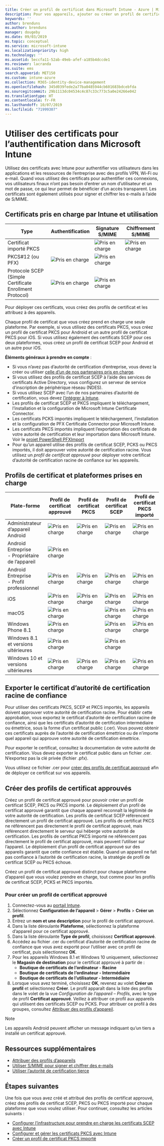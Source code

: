 ```yaml
---
title: Créer un profil de certificat dans Microsoft Intune - Azure | Microsoft Docs
description: Pour vos appareils, ajouter ou créer un profil de certificat en configurant un environnement de certificat SCEP ou PKCS, exporter le certificat public, créer le profil dans le portail Azure, puis affecter SCEP ou PKCS aux profils de certificat dans Microsoft Intune dans le portail Azure
keywords: ''
author: brenduns
ms.author: brenduns
manager: dougeby
ms.date: 09/03/2019
ms.topic: conceptual
ms.service: microsoft-intune
ms.localizationpriority: high
ms.technology: ''
ms.assetid: 5eccfa11-52ab-49eb-afef-a185b4dccde1
ms.reviewer: lacranda
ms.suite: ems
search.appverid: MET150
ms.custom: intune-azure
ms.collection: M365-identity-device-management
ms.openlocfilehash: 345d039fede2a77ba0485944cb601683bdcebfda
ms.sourcegitcommit: 29b1113dc04534c4c87c33c773c5a0e24266e042
ms.translationtype: HT
ms.contentlocale: fr-FR
ms.lasthandoff: 10/07/2019
ms.locfileid: "71999307"
---
```

# <a name="use-certificates-for-authentication-in-microsoft-intune"></a>Utiliser des certificats pour l’authentification dans Microsoft Intune  

Utilisez des certificats avec Intune pour authentifier vos utilisateurs dans les applications et les ressources de l’entreprise avec des profils VPN, Wi-Fi ou e-mail. Quand vous utilisez des certificats pour authentifier ces connexions, vos utilisateurs finaux n’ont pas besoin d’entrer un nom d’utilisateur et un mot de passe, ce qui leur permet de bénéficier d’un accès transparent. Les certificats sont également utilisés pour signer et chiffrer les e-mails à l’aide de S/MIME.

## <a name="intune-supported-certificates-and-usage"></a>Certificats pris en charge par Intune et utilisation
| Type              | Authentification | Signature S/MIME | Chiffrement S/MIME  |
|--|--|--|--|
| Certificat importé PKCS |  | ![Pris en charge](./media/certificates-configure/green-check.png) | ![Pris en charge](./media/certificates-configure/green-check.png)|
| PKCS#12 (ou PFX)    | ![Pris en charge](./media/certificates-configure/green-check.png) | ![Pris en charge](./media/certificates-configure/green-check.png) |  |
| Protocole SCEP (Simple Certificate Enrollment Protocol)  | ![Pris en charge](./media/certificates-configure/green-check.png) | ![Pris en charge](./media/certificates-configure/green-check.png) | |

Pour déployer ces certificats, vous créez des profils de certificat et les attribuez à des appareils.  

Chaque profil de certificat que vous créez prend en charge une seule plateforme. Par exemple, si vous utilisez des certificats PKCS, vous créez un profil de certificat PKCS pour Android et un autre profil de certificat PKCS pour iOS. Si vous utilisez également des certificats SCEP pour ces deux plateformes, vous créez un profil de certificat SCEP pour Android et un autre pour iOS.  

**Éléments généraux à prendre en compte** :  
- Si vous n’avez pas d’autorité de certification d’entreprise, vous devez la créer ou utiliser [celle d’un de nos partenaires pris en charge](certificate-authority-add-scep-overview.md#third-party-certification-authority-partners).
- Si vous utilisez des profils de certificat SCEP à l’aide des services de certificats Active Directory, vous configurez un serveur de service d’inscription de périphérique réseau (NDES).
- Si vous utilisez SCEP avec l’un de nos partenaires d’autorité de certification, vous devez [l’intégrer à Intune](certificate-authority-add-scep-overview.md#set-up-third-party-ca-integration).
- Les profils de certificat SCEP et PKCS impliquent le téléchargement, l’installation et la configuration de Microsoft Intune Certificate Connector. 
- Les certificats PCKS importés impliquent le téléchargement, l’installation et la configuration de PFX Certificate Connector pour Microsoft Intune.
- Les certificats PKCS importés impliquent l’exportation des certificats de votre autorité de certification et leur importation dans Microsoft Intune. Voir le [projet PowerShell PFXImport](https://github.com/Microsoft/Intune-Resource-Access/tree/develop/src/PFXImportPowershell)
- Pour qu’un appareil utilise des profils de certificat SCEP, PCKS ou PKCS importés, il doit approuver votre autorité de certification racine. Vous utilisez un *profil de certificat approuvé* pour déployer votre certificat d’autorité de certification racine de confiance sur les appareils.  

## <a name="supported-platforms-and-certificate-profiles"></a>Profils de certificat et plateformes prises en charge  
| Plate-forme              | Profil de certificat approuvé | Profil de certificat PKCS | Profil de certificat SCEP | Profil de certificat PKCS importé  |
|--|--|--|--|---|
| Administrateur d’appareil Android | ![Pris en charge](./media/certificates-configure/green-check.png) | ![Pris en charge](./media/certificates-configure/green-check.png) | ![Pris en charge](./media/certificates-configure/green-check.png)|  ![Pris en charge](./media/certificates-configure/green-check.png) |
| Android Entreprise <br> - Propriétaire de l’appareil   | ![Pris en charge](./media/certificates-configure/green-check.png) |   |  |   |
| Android Entreprise <br> - Profil professionnel    | ![Pris en charge](./media/certificates-configure/green-check.png) | ![Pris en charge](./media/certificates-configure/green-check.png) | ![Pris en charge](./media/certificates-configure/green-check.png) | ![Pris en charge](./media/certificates-configure/green-check.png) |
| iOS                   | ![Pris en charge](./media/certificates-configure/green-check.png) | ![Pris en charge](./media/certificates-configure/green-check.png) | ![Pris en charge](./media/certificates-configure/green-check.png) | ![Pris en charge](./media/certificates-configure/green-check.png) |
| macOS                 | ![Pris en charge](./media/certificates-configure/green-check.png) |   |![Pris en charge](./media/certificates-configure/green-check.png)|![Pris en charge](./media/certificates-configure/green-check.png)|
| Windows Phone 8.1     |![Pris en charge](./media/certificates-configure/green-check.png)  |  | ![Pris en charge](./media/certificates-configure/green-check.png)| ![Pris en charge](./media/certificates-configure/green-check.png) |
| Windows 8.1 et versions ultérieures |![Pris en charge](./media/certificates-configure/green-check.png)  |  |![Pris en charge](./media/certificates-configure/green-check.png) |   |
| Windows 10 et versions ultérieures  | ![Pris en charge](./media/certificates-configure/green-check.png) | ![Pris en charge](./media/certificates-configure/green-check.png) | ![Pris en charge](./media/certificates-configure/green-check.png) | ![Pris en charge](./media/certificates-configure/green-check.png) |

## <a name="export-the-trusted-root-ca-certificate"></a>Exporter le certificat d’autorité de certification racine de confiance  
Pour utiliser des certificats PKCS, SCEP et PKCS importés, les appareils doivent approuver votre autorité de certification racine. Pour établir cette approbation, vous exportez le certificat d’autorité de certification racine de confiance, ainsi que les certificats d’autorité de certification intermédiaire ou émettrice, sous la forme d’un certificat public (.cer). Vous pouvez obtenir ces certificats auprès de l’autorité de certification émettrice ou de n’importe quel appareil qui approuve votre autorité de certification émettrice.  

Pour exporter le certificat, consultez la documentation de votre autorité de certification. Vous devez exporter le certificat public dans un fichier .cer.  N’exportez pas la clé privée (fichier .pfx).  

Vous utilisez ce fichier .cer pour [créer des profils de certificat approuvé](#create-trusted-certificate-profiles) afin de déployer ce certificat sur vos appareils.  

## <a name="create-trusted-certificate-profiles"></a>Créer des profils de certificat approuvés  
Créez un profil de certificat approuvé pour pouvoir créer un profil de certificat SCEP, PKCS ou PKCS importé. Le déploiement d’un profil de certificat approuvé garantit que chaque appareil reconnaît la légitimité de votre autorité de certification. Les profils de certificat SCEP référencent directement un profil de certificat approuvé. Les profils de certificat PKCS ne référencent pas directement le profil de certificat approuvé, mais référencent directement le serveur qui héberge votre autorité de certification. Les profils de certificat PKCS importé ne référencent pas directement le profil de certificat approuvé, mais peuvent l’utiliser sur l’appareil. Le déploiement d’un profil de certificat approuvé sur des appareils garantit que cette confiance est établie. Quand un appareil ne fait pas confiance à l’autorité de certification racine, la stratégie de profil de certificat SCEP ou PKCS échoue.  

Créez un profil de certificat approuvé distinct pour chaque plateforme d’appareil que vous voulez prendre en charge, tout comme pour les profils de certificat SCEP, PCKS et PKCS importés.  


### <a name="to-create-a-trusted-certificate-profile"></a>Pour créer un profil de certificat approuvé  

1. Connectez-vous au [portail Intune](https://aka.ms/intuneportal).  
2. Sélectionnez **Configuration de l’appareil** > **Gérer** > **Profils** > **Créer un profil**.  
3. Entrez un **nom et une description** pour le profil de certificat approuvé.  
4. Dans la liste déroulante **Plateforme**, sélectionnez la plateforme d’appareil pour ce certificat approuvé.  
5. Dans la liste déroulante **Type de profil**, choisissez **Certificat approuvé**.  
6. Accédez au fichier .cer du certificat d’autorité de certification racine de confiance que vous avez exporté pour l’utiliser avec ce profil de certificat, puis sélectionnez **OK**.  
7. Pour les appareils Windows 8.1 et Windows 10 uniquement, sélectionnez le **Magasin de destination** pour le certificat approuvé à partir de :  
   - **Boutique de certificats de l’ordinateur - Racine**
   - **Boutique de certificats de l’ordinateur - Intermédiaire**
   - **Boutique de certificats de l’utilisateur - Intermédiaire**
8. Lorsque vous avez terminé, choisissez **OK**, revenez au volet **Créer un profil** et sélectionnez **Créer**.
Le profil apparaît dans la liste des profils dans le volet de la vue *Configuration de l’appareil – Profils*, avec le type de profil **Certificat approuvé**.  Veillez à attribuer ce profil aux appareils qui utilisent des certificats SCEP ou PCKS. Pour attribuer ce profil à des groupes, consultez [Attribuer des profils d’appareil](../configuration/device-profile-assign.md).

> [!NOTE]  
> Les appareils Android peuvent afficher un message indiquant qu’un tiers a installé un certificat approuvé.  

## <a name="additional-resources"></a>Ressources supplémentaires  
- [Attribuer des profils d’appareils](../configuration/device-profile-assign.md)  
- [Utiliser S/MIME pour signer et chiffrer des e-mails](certificates-s-mime-encryption-sign.md)  
- [Utiliser l’autorité de certification tierce](certificate-authority-add-scep-overview.md)  

## <a name="next-steps"></a>Étapes suivantes  
Une fois que vous avez créé et attribué des profils de certificat approuvé, créez des profils de certificat SCEP, PKCS ou PKCS importé pour chaque plateforme que vous voulez utiliser. Pour continuer, consultez les articles suivants :  
- [Configurer l’infrastructure pour prendre en charge les certificats SCEP avec Intune](certificates-scep-configure.md)  
- [Configurer et gérer les certificats PKCS avec Intune](certficates-pfx-configure.md)  
- [Créer un profil de certificat PKCS importé](certificates-imported-pfx-configure.md#create-a-pkcs-imported-certificate-profile)  

